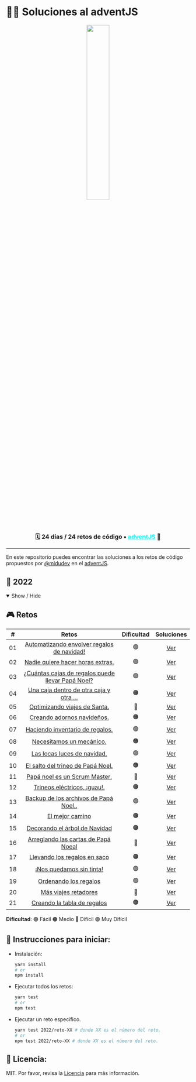 # 🎅🎄 Soluciones al adventJS

<p align="center"> 
  <img src=https://adventjs.dev/challenges-2022/1.svg width="35%"/>
</p>

<h3 align="center">🗓️ 24 días /
24 retos de código • <a style="color: cyan" href="https://adventjs.dev">adventJS</a> 🚀</h3>

---

En este repositorio puedes encontrar las soluciones a los retos de código propuestos por [@midudev](https://midu.dev/) en el [adventJS](https://adventjs.dev/).

## 🤖 2022

<details open>

<summary>Show / Hide</summary>

## 🎮️ Retos

|  #  |                               Retos                               | Dificultad |          Soluciones          |
| :-: | :---------------------------------------------------------------: | :--------: | :--------------------------: |
| 01  |    [Automatizando envolver regalos de navidad!](2022/reto-01)     |     🟢     | [Ver](2022/reto-01/index.js) |
| 02  |         [Nadie quiere hacer horas extras.](2022/reto-02)          |     🟢     | [Ver](2022/reto-02/index.js) |
| 03  | [¿Cuántas cajas de regalos puede llevar Papá Noel?](2022/reto-03) |     🟢     | [Ver](2022/reto-03/index.js) |
| 04  |      [Una caja dentro de otra caja y otra ...](2022/reto-04)      |     🟠     | [Ver](2022/reto-04/index.js) |
| 05  |           [Optimizando viajes de Santa.](2022/reto-05)            |     🔴     | [Ver](2022/reto-05/index.js) |
| 06  |            [Creando adornos navideños.](2022/reto-06)             |     🟠     | [Ver](2022/reto-06/index.js) |
| 07  |          [Haciendo inventario de regalos.](2022/reto-07)          |     🟢     | [Ver](2022/reto-07/index.js) |
| 08  |             [Necesitamos un mecánico.](2022/reto-08)              |     🟠     | [Ver](2022/reto-08/index.js) |
| 09  |            [Las locas luces de navidad.](2022/reto-09)            |     🟢     | [Ver](2022/reto-09/index.js) |
| 10  |         [El salto del trineo de Papá Noel.](2022/reto-10)         |     🟠     | [Ver](2022/reto-10/index.js) |
| 11  |           [Papá noel es un Scrum Master.](2022/reto-11)           |     🔴     | [Ver](2022/reto-11/index.js) |
| 12  |            [Trineos eléctricos, ¡guau!.](2022/reto-12)            |     🟠     | [Ver](2022/reto-12/index.js) |
| 13  |       [Backup de los archivos de Papá Noel..](2022/reto-13)       |     🟢     | [Ver](2022/reto-13/index.js) |
| 14  |                  [El mejor camino](2022/reto-14)                  |     🟠     | [Ver](2022/reto-14/index.js) |
| 15  |           [Decorando el árbol de Navidad](2022/reto-15)           |     🟠     | [Ver](2022/reto-15/index.js) |
| 16  |        [Arreglando las cartas de Papá Noeal](2022/reto-16)        |     🔴     | [Ver](2022/reto-16/index.js) |
| 17  |           [Llevando los regalos en saco](2022/reto-17)            |     🟠     | [Ver](2022/reto-17/index.js) |
| 18  |             [¡Nos quedamos sin tinta!](2022/reto-18)              |     🟢     | [Ver](2022/reto-18/index.js) |
| 19  |               [Ordenando los regalos](2022/reto-19)               |     🟢     | [Ver](2022/reto-19/index.js) |
| 20  |               [Más viajes retadores](2022/reto-20)                |     🔴     | [Ver](2022/reto-20/index.js) |
| 21  |            [Creando la tabla de regalos](2022/reto-21)            |     🟠     | [Ver](2022/reto-21/index.js) |

**Dificultad**: 🟢 Fácil 🟠 Medio 🔴 Difícil 🟣 Muy Difícil

</details>

## 🚀 Instrucciones para iniciar:

- Instalación:

  ```bash
  yarn install
  # or
  npm install
  ```

- Ejecutar todos los retos:

  ```bash
  yarn test
  # or
  npm test
  ```

- Ejecutar un reto específico.

  ```bash
  yarn test 2022/reto-XX # donde XX es el número del reto.
  # or
  npm test 2022/reto-XX # donde XX es el número del reto.
  ```

## 📃 Licencia:

MIT. Por favor, revisa la [Licencia](LICENSE) para más información.
